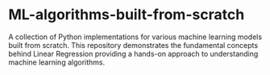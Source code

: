 # ML-algorithms-built-from-scratch
A collection of Python implementations for various machine learning models built from scratch. This repository demonstrates the fundamental concepts behind Linear Regression providing a hands-on approach to understanding machine learning algorithms.
